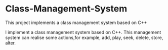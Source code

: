 # Class-Management-System
This project implements a class management system based on C++

I implement a class management system based on C++.  This management system can realise some actions,for example, add, play, seek, delete, store, alter.  



